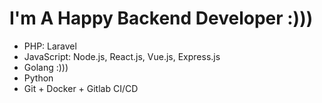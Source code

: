# I'm A Happy Backend Developer :)))

 - PHP: Laravel
 - JavaScript: Node.js, React.js, Vue.js, Express.js
 - Golang :)))
 - Python
 - Git + Docker + Gitlab CI/CD
